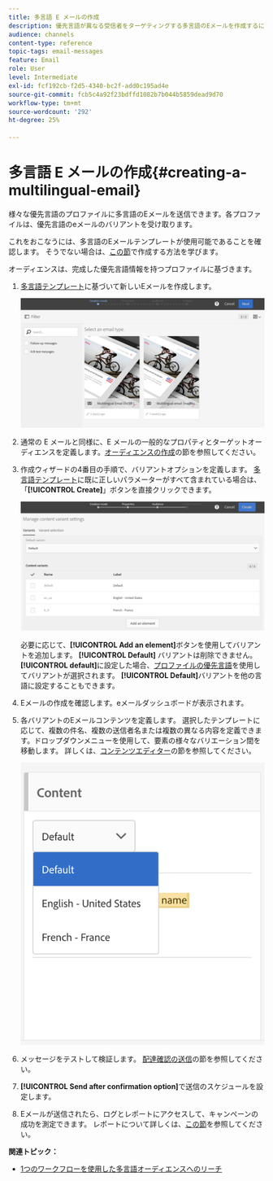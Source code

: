 ```yaml
---
title: 多言語 E メールの作成
description: 優先言語が異なる受信者をターゲティングする多言語のEメールを作成するには、次の手順に従います。
audience: channels
content-type: reference
topic-tags: email-messages
feature: Email
role: User
level: Intermediate
exl-id: fcf192cb-f2d5-4340-bc2f-add0c195ad4e
source-git-commit: fcb5c4a92f23bdffd1082b7b044b5859dead9d70
workflow-type: tm+mt
source-wordcount: '292'
ht-degree: 25%

---
```


# 多言語 E メールの作成{#creating-a-multilingual-email}

様々な優先言語のプロファイルに多言語のEメールを送信できます。各プロファイルは、優先言語のeメールのバリアントを受け取ります。

これをおこなうには、多言語のEメールテンプレートが使用可能であることを確認します。 そうでない場合は、[この節](../../channels/using/multilingual-messages-template.md)で作成する方法を学びます。

オーディエンスは、完成した優先言語情報を持つプロファイルに基づきます。

1. [多言語テンプレート](../../channels/using/multilingual-messages-template.md)に基づいて新しいEメールを作成します。

   ![](assets/multi_create1.png)

1. 通常の E メールと同様に、E メールの一般的なプロパティとターゲットオーディエンスを定義します。[オーディエンスの作成](../../audiences/using/creating-audiences.md)の節を参照してください。
1. 作成ウィザードの4番目の手順で、バリアントオプションを定義します。 [多言語テンプレート](../../channels/using/multilingual-messages-template.md)に既に正しいパラメーターがすべて含まれている場合は、「**[!UICONTROL Create]**」ボタンを直接クリックできます。

   ![](assets/multi_create4.png)

   必要に応じて、**[!UICONTROL Add an element]**&#x200B;ボタンを使用してバリアントを追加します。 **[!UICONTROL Default]** バリアントは削除できません。**[!UICONTROL default]**&#x200B;に設定した場合、[プロファイルの優先言語](../../audiences/using/creating-profiles.md)を使用してバリアントが選択されます。 **[!UICONTROL Default]**&#x200B;バリアントを他の言語に設定することもできます。

1. Eメールの作成を確認します。eメールダッシュボードが表示されます。
1. 各バリアントのEメールコンテンツを定義します。 選択したテンプレートに応じて、複数の件名、複数の送信者名または複数の異なる内容を定義できます。ドロップダウンメニューを使用して、要素の様々なバリエーション間を移動します。 詳しくは、[コンテンツエディター](../../designing/using/designing-content-in-adobe-campaign.md)の節を参照してください。

   ![](assets/multi_selectcontent.png)

1. メッセージをテストして検証します。 [配達確認の送信](../../sending/using/sending-proofs.md)の節を参照してください。
1. **[!UICONTROL Send after confirmation option]**&#x200B;で送信のスケジュールを設定します。
1. Eメールが送信されたら、ログとレポートにアクセスして、キャンペーンの成功を測定できます。 レポートについて詳しくは、[この節](../../reporting/using/about-dynamic-reports.md)を参照してください。

**関連トピック：**

* [1つのワークフローを使用した多言語オーディエンスへのリーチ](https://helpx.adobe.com/jp/campaign/kb/simplify-campaign-management.html#Engageyourcustomersateverystep)
